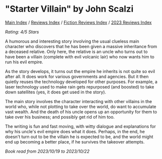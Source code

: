 # "Starter Villain" by John Scalzi

[Main Index](../../../README.md) / [Reviews Index](../../README.md) / [Fiction Reviews Index](../README.md) / [2023 Reviews Index](README.md)

*Rating: 4/5 Stars*

A humorous and interesting story involving the usual clueless main character who discovers that he has been given a massive inheritance from a deceased relative. Only here, the relative is an uncle who turns out to have been a villain (complete with evil volcanic lair) who now wants him to run his evil empire.

As the story develops, it turns out the empire he inherits is not quite so evil after all. It does work for various governments and agencies. But it then quietly reuses the technology developed for other purposes. For example, a laser technology used to make rain gets repurposed (and boosted) to take down satellites (yes, it does get used in the story).

The main story involves the character interacting with other villains in the world who, while not plotting to take over the world, do want to accumulate vast wealth. And the death of his uncle opens up an opportunity for them to take over his business; and possibly get rid of him too.

The writing is fun and fast moving, with witty dialogue and explanations for why his uncle's evil empire does what it does. Perhaps, in the end, he doesn't turn out to be the villain he is expected to be, and the world might end up becoming a better place, if he survives the takeover attempts.

*Book read from 2023/10/19 to 2023/10/22*
